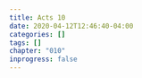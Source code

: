 ```yaml
---
title: Acts 10
date: 2020-04-12T12:46:40-04:00
categories: []
tags: []
chapter: "010"
inprogress: false
---
```


